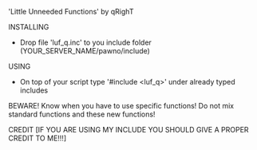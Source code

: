 'Little Unneeded Functions'
by qRighT

INSTALLING
- Drop file 'luf_q.inc' to you include folder (YOUR_SERVER_NAME/pawno/include)

USING
- On top of your script type '#include <luf_q>' under already typed includes

BEWARE!
Know when you have to use specific functions! Do not mix standard functions and these new functions!

CREDIT [IF YOU ARE USING MY INCLUDE YOU SHOULD GIVE A PROPER CREDIT TO ME!!!]
